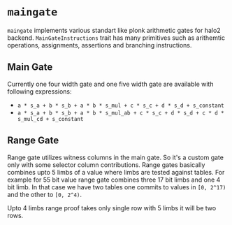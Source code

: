 
# `maingate`

`maingate` implements various standart like plonk arithmetic gates for halo2 backend. `MainGateInstructions` trait has many primitives such as arithemtic operations, assignments, assertions and branching instructions.

## Main Gate

Currently one four width gate and one five width gate are available with following expressions:

* `a * s_a + b * s_b + a * b * s_mul + c * s_c + d * s_d + s_constant`
* `a * s_a + b * s_b + a * b * s_mul_ab + c * s_c + d * s_d + c * d * s_mul_cd + s_constant`

## Range Gate

Range gate utilizes witness columns in the main gate. So it's a custom gate only with some selector column contributions. Range gates basically combines upto 5 limbs of a value where limbs are tested against tables. For example for 55 bit value range gate combines three 17 bit limbs and one 4 bit limb. In that case we have two tables one commits to values in `[0, 2^17)` and the other to `[0, 2^4)`.

Upto 4 limbs range proof takes only single row with 5 limbs it will be two rows.
